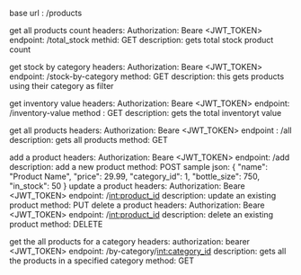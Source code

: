 base url : /products

get all products count
    headers: Authorization: Beare <JWT_TOKEN>
    endpoint: /total_stock
    methid: GET
    description: gets total stock product count

get stock by category
    headers: Authorization: Beare <JWT_TOKEN>
    endpoint: /stock-by-category
    method: GET
    description: this gets products using their category as filter

get inventory value
    headers: Authorization: Beare <JWT_TOKEN>
    endpoint: /inventory-value
    method : GET
    description: gets the total inventoryt value

get all products
    headers: Authorization: Beare <JWT_TOKEN>
    endpoint : /all
    description: gets all products
    method: GET

add a  product
    headers: Authorization: Beare <JWT_TOKEN>
    endpoint: /add
    description: add a new product
    method: POST
    sample json:
        {
        "name": "Product Name",
        "price": 29.99,
        "category_id": 1,
        "bottle_size": 750,
        "in_stock": 50
        }
update a product
    headers: Authorization: Beare <JWT_TOKEN>
    endpoint: /<int:product_id>
    description: update an existing product
    method: PUT
delete a product
    headers: Authorization: Beare <JWT_TOKEN>
    endpoint: /<int:product_id>
    description: delete an existing product
    method: DELETE

get the all products for a  category
    headers: authorization: bearer <JWT_TOKEN>
    endpoint: /by-category/<int:category_id>
    description: gets all the products in a specified category
    method: GET

